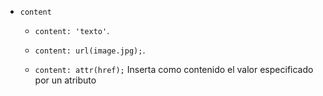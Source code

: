
- ```content```
    
    - ```content: 'texto'```.

    - ```content: url(image.jpg);```.
    
    - ```content: attr(href);``` Inserta como contenido el valor especificado por un atributo

